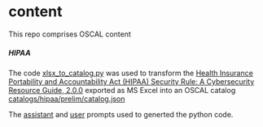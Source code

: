 # content
This repo comprises OSCAL content

##### HIPAA

The code [xlsx_to_catalog.py](resources/hipaa/python/xlsx_to_catalog.py) was used to transform the [Health Insurance Portability and Accountability Act (HIPAA) Security Rule: A Cybersecurity Resource Guide, 2.0.0](https://csrc.nist.gov/Projects/cprt/catalog#/cprt/framework/version/SP800_66_2_0_0/home?element=all) exported as MS Excel into an OSCAL catalog [catalogs/hipaa/prelim/catalog.json](catalogs/hipaa/prelim/catalog.json)

The [assistant](resources/hipaa/prompt/catalog_assistant.md) and [user](resources/hipaa/prompt/catalog_user_hipaa.md) prompts used to generted the python code.


